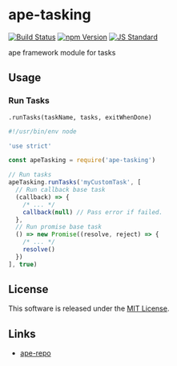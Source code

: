 ape-tasking
==========

<!---
This file is generated by ape-tmpl. Do not update manually.
--->

<!-- Badge Start -->
<a name="badges"></a>

[![Build Status][bd_travis_shield_url]][bd_travis_url]
[![npm Version][bd_npm_shield_url]][bd_npm_url]
[![JS Standard][bd_standard_shield_url]][bd_standard_url]

[bd_repo_url]: https://github.com/ape-repo/ape-tasking
[bd_travis_url]: http://travis-ci.org/ape-repo/ape-tasking
[bd_travis_shield_url]: http://img.shields.io/travis/ape-repo/ape-tasking.svg?style=flat
[bd_travis_com_url]: http://travis-ci.com/ape-repo/ape-tasking
[bd_travis_com_shield_url]: https://api.travis-ci.com/ape-repo/ape-tasking.svg?token=
[bd_license_url]: https://github.com/ape-repo/ape-tasking/blob/master/LICENSE
[bd_codeclimate_url]: http://codeclimate.com/github/ape-repo/ape-tasking
[bd_codeclimate_shield_url]: http://img.shields.io/codeclimate/github/ape-repo/ape-tasking.svg?style=flat
[bd_codeclimate_coverage_shield_url]: http://img.shields.io/codeclimate/coverage/github/ape-repo/ape-tasking.svg?style=flat
[bd_gemnasium_url]: https://gemnasium.com/ape-repo/ape-tasking
[bd_gemnasium_shield_url]: https://gemnasium.com/ape-repo/ape-tasking.svg
[bd_npm_url]: http://www.npmjs.org/package/ape-tasking
[bd_npm_shield_url]: http://img.shields.io/npm/v/ape-tasking.svg?style=flat
[bd_standard_url]: http://standardjs.com/
[bd_standard_shield_url]: https://img.shields.io/badge/code%20style-standard-brightgreen.svg

<!-- Badge End -->


<!-- Description Start -->
<a name="description"></a>

ape framework module for tasks

<!-- Description End -->




<!-- Sections Start -->
<a name="sections"></a>

<!-- Section from "doc/guides/02.Usage.md.hbs" Start -->

<a name="section-doc-guides-02-usage-md"></a>

Usage
----

### Run Tasks

`.runTasks(taskName, tasks, exitWhenDone)`

```javascript
#!/usr/bin/env node

'use strict'

const apeTasking = require('ape-tasking')

// Run tasks
apeTasking.runTasks('myCustomTask', [
  // Run callback base task
  (callback) => {
    /* ... */
    callback(null) // Pass error if failed.
  },
  // Run promise base task
  () => new Promise((resolve, reject) => {
    /* ... */
    resolve()
  })
], true)

```

<!-- Section from "doc/guides/02.Usage.md.hbs" End -->


<!-- Sections Start -->


<!-- LICENSE Start -->
<a name="license"></a>

License
-------
This software is released under the [MIT License](https://github.com/ape-repo/ape-tasking/blob/master/LICENSE).

<!-- LICENSE End -->


<!-- Links Start -->
<a name="links"></a>

Links
------

+ [ape-repo][ape_repo_url]

[ape_repo_url]: https://github.com/ape-repo

<!-- Links End -->
